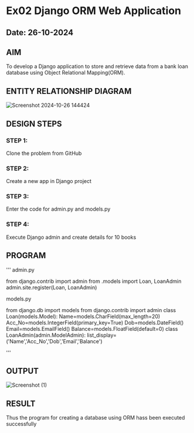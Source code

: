# Ex02 Django ORM Web Application
## Date: 26-10-2024

## AIM
To develop a Django application to store and retrieve data from a bank loan database using Object Relational Mapping(ORM).

## ENTITY RELATIONSHIP DIAGRAM

![Screenshot 2024-10-26 144424](https://github.com/user-attachments/assets/54294fe7-b6bb-48df-bac6-7f1029a57a8e)


## DESIGN STEPS

### STEP 1:
Clone the problem from GitHub

### STEP 2:
Create a new app in Django project

### STEP 3:
Enter the code for admin.py and models.py

### STEP 4:
Execute Django admin and create details for 10 books

## PROGRAM

'''
admin.py 

from django.contrib import admin
from .models import Loan, LoanAdmin
admin.site.register(Loan, LoanAdmin)

models.py

from django.db import models
from django.contrib import admin
class Loan(models.Model):
	Name=models.CharField(max_length=20)
	Acc_No=models.IntegerField(primary_key=True)
	Dob=models.DateField()
	Email=models.EmailField()
	Balance=models.FloatField(default=0)
class LoanAdmin(admin.ModelAdmin):
	list_display=('Name','Acc_No','Dob','Email','Balance')


'''


## OUTPUT

![Screenshot (1)](https://github.com/user-attachments/assets/12605353-03de-45da-8a3a-59a148d80362)



## RESULT
Thus the program for creating a database using ORM hass been executed successfully
